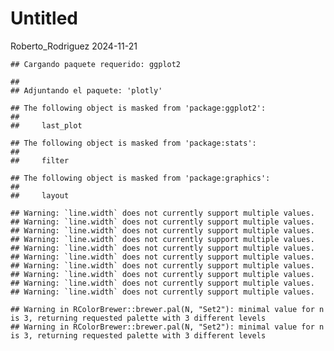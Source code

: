 Untitled
================
Roberto_Rodriguez
2024-11-21

    ## Cargando paquete requerido: ggplot2

    ## 
    ## Adjuntando el paquete: 'plotly'

    ## The following object is masked from 'package:ggplot2':
    ## 
    ##     last_plot

    ## The following object is masked from 'package:stats':
    ## 
    ##     filter

    ## The following object is masked from 'package:graphics':
    ## 
    ##     layout

    ## Warning: `line.width` does not currently support multiple values.
    ## Warning: `line.width` does not currently support multiple values.
    ## Warning: `line.width` does not currently support multiple values.
    ## Warning: `line.width` does not currently support multiple values.
    ## Warning: `line.width` does not currently support multiple values.
    ## Warning: `line.width` does not currently support multiple values.
    ## Warning: `line.width` does not currently support multiple values.
    ## Warning: `line.width` does not currently support multiple values.
    ## Warning: `line.width` does not currently support multiple values.
    ## Warning: `line.width` does not currently support multiple values.

    ## Warning in RColorBrewer::brewer.pal(N, "Set2"): minimal value for n is 3, returning requested palette with 3 different levels
    ## Warning in RColorBrewer::brewer.pal(N, "Set2"): minimal value for n is 3, returning requested palette with 3 different levels

<iframe src="C:/Users/RCrodriguez/Documents/Roberto/MINED/Analisis/index.html" width="100%" height="600" scrolling="no" seamless="seamless" frameBorder="0"></iframe>
